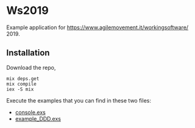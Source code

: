 # Ws2019

Example application for https://www.agilemovement.it/workingsoftware/ 2019.


## Installation

Download the repo,

```
mix deps.get
mix compile
iex -S mix
```

Execute the examples that you can find in these two files:

- [console.exs](./console.exs)
- [example_DDD.exs](./example_DDD.exs)
